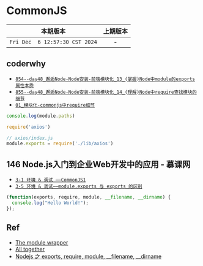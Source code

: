 # CommonJS

|本期版本|上期版本
|:---:|:---:
`Fri Dec  6 12:57:30 CST 2024` | -

## coderwhy

* [`854--day48_邂逅Node-Node安装-前端模块化_13_(掌握)Node中module的exports属性本质`](https://github.com/nanana-100/coderwhy/tree/main/s05/day48/0854)
* [`855--day48_邂逅Node-Node安装-前端模块化_14_(理解)Node中require查找模块的细节`](https://github.com/nanana-100/coderwhy/tree/main/s05/day48/0855)
* [`01_模块化-commonjs中require细节`](https://github.com/nanana-100/qq-3619571/tree/main/26-01)

```javascript
console.log(module.paths)
```

```javascript
require('axios')

// axios/index.js
module.exports = require('./lib/axios')
```


## 146 Node.js入门到企业Web开发中的应用 - 慕课网

* [`3-1 环境 & 调试 ——CommonJS1`](https://github.com/nanana-100/imooc-146/tree/main/03-01)
* [`3-5 环境 & 调试——module.exports 与 exports 的区别`](https://github.com/nanana-100/imooc-146/tree/main/03-05)

```javascript
(function(exports, require, module, __filename, __dirname) {
  console.log("Hello World!");
});
```

## Ref

* [The module wrapper](https://nodejs.org/docs/latest-v22.x/api/modules.html#the-module-wrapper)
* [All together](https://nodejs.org/docs/latest-v22.x/api/modules.html#all-together)
* [Nodejs 之 exports, require, module, \_\_filename, \_\_dirname](https://juejin.cn/post/6844903551534104590)